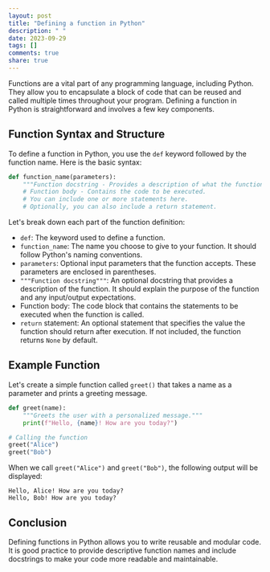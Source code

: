 ```yaml
---
layout: post
title: "Defining a function in Python"
description: " "
date: 2023-09-29
tags: []
comments: true
share: true
---
```


Functions are a vital part of any programming language, including Python. They allow you to encapsulate a block of code that can be reused and called multiple times throughout your program. Defining a function in Python is straightforward and involves a few key components.

## Function Syntax and Structure

To define a function in Python, you use the `def` keyword followed by the function name. Here is the basic syntax:

```python
def function_name(parameters):
    """Function docstring - Provides a description of what the function does."""
    # Function body - Contains the code to be executed.
    # You can include one or more statements here.
    # Optionally, you can also include a return statement.
```

Let's break down each part of the function definition:

- `def`: The keyword used to define a function.
- `function_name`: The name you choose to give to your function. It should follow Python's naming conventions.
- `parameters`: Optional input parameters that the function accepts. These parameters are enclosed in parentheses.
- `"""Function docstring"""`: An optional docstring that provides a description of the function. It should explain the purpose of the function and any input/output expectations.
- Function body: The code block that contains the statements to be executed when the function is called.
- `return` statement: An optional statement that specifies the value the function should return after execution. If not included, the function returns `None` by default.

## Example Function

Let's create a simple function called `greet()` that takes a name as a parameter and prints a greeting message.

```python
def greet(name):
    """Greets the user with a personalized message."""
    print(f"Hello, {name}! How are you today?")

# Calling the function
greet("Alice")
greet("Bob")
```

When we call `greet("Alice")` and `greet("Bob")`, the following output will be displayed:

```
Hello, Alice! How are you today?
Hello, Bob! How are you today?
```

## Conclusion

Defining functions in Python allows you to write reusable and modular code. It is good practice to provide descriptive function names and include docstrings to make your code more readable and maintainable.